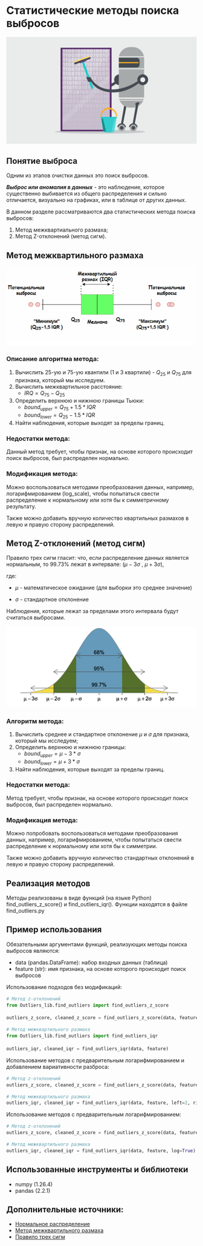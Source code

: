 # Статистические методы поиска выбросов
![](/Images/data_cleaning.png)

## Понятие выброса
Одним из этапов очистки данных это поиск выбросов.

***Выброс или аномалия в данных*** - это наблюдение, которое существенно выбивается из общего распределения и сильно отличается, визуально на графиках, или в таблице от других данных.

В данном разделе рассматриваются два статистических метода поиска выбросов:
1. Метод межквартиального размаха;
2. Метод Z-отклонений (метод сигм).

## Метод межквартильного размаха

![](/Images/boxplot.png)

### Описание алгоритма метода:
1. Вычислить 25-ую и 75-ую квантили (1 и 3 квартили) - $Q_{25}$ и $Q_{75}$ для признака, который мы исследуем.
2. Вычислить межквартильное расстояние:
    * $IRQ = Q_{75}-Q_{25}$
3. Определить верхнюю и нижнюю границы Тьюки:
    * $bound_{upper} = Q_{75} + 1.5*IQR$
    * $bound_{lower} = Q_{25} - 1.5*IQR$
4. Найти наблюдения, которые выходят за пределы границ.

### **Недостатки метода:**

Данный метод требует, чтобы признак, на основе которого происходит поиск выбросов, был распределен нормально.

### **Модификация метода:**

Можно воспользоваться методами преобразования данных, например, логарифмированием (log_scale), чтобы попытаться свести распределение к нормальному или хотя бы к симметричному результату.

Также можно добавить вручную количество квартильных размахов в левую и правую сторону распределений.

## Метод Z-отклонений (метод сигм)

Правило трех сигм гласит: что, если распределение данных является нормальным, то 99.73% лежат в интервале:
$(\mu-3 \sigma$ , $\mu+3 \sigma)$,

где:

* $\mu$ - математическое ожидание (для выборки это среднее значение)

* $\sigma$ - стандартное отклонение

Наблюдения, которые лежат за пределами этого интервала будут считаться выбросами.

![](/Images/sigma_method.png)

### **Алгоритм метода:**

1. Вычислить среднее и стандартное отклонение $\mu$ и $\sigma$ для признака, который мы исследуем;
2. Определить верхнюю и нижнюю границы:
    * $bound_{upper} = \mu - 3 * \sigma$
    * $bound_{lower} = \mu + 3 * \sigma$
3. Найти наблюдения, которые выходят за пределы границ.

### **Недостатки метода:**

Метод требует, чтобы признак, на основе которого происходит поиск выбросов, был распределен нормально.

### **Модификация метода:**

Можно попробовать воспользоваться методами преобразования данных, например, логарифмированием, чтобы попытаться свести распределение к нормальному или хотя бы к симметрии. 

Также можно добавить вручную количество стандартных отклонений в левую и правую сторону распределений.

## Реализация методов

Методы реализованы в виде функций (на языке Python) find_outliers_z_score() и find_outliers_iqr(). 
Функции находятся в файле find_outliers.py

## Пример использования

Обязательными аргументами функций, реализующих методы поиска выбросов являются:
* data (pandas.DataFrame): набор входных данных (таблица)
* feature (str): имя признака, на основе которого происходит поиск выбросов

Использование подходов без модификаций:
```python
# Метод z-отклонений
from Outliers_lib.find_outliers import find_outliers_z_score

outliers_z_score, cleaned_z_score = find_outliers_z_score(data, feature)
```

```python
# Метод межквартильного размаха
from Outliers_lib.find_outliers import find_outliers_iqr

outliers_iqr, cleaned_iqr = find_outliers_iqr(data, feature)
```

Использование методов с предварительным логарифмированием и добавлением вариативности разброса:

```python
# Метод z-отклонений
outliers_z_score, cleaned_z_score = find_outliers_z_score(data, feature, left=2, right=2, log=True)
```

```python
# Метод межквартильного размаха
outliers_iqr, cleaned_iqr = find_outliers_iqr(data, feature, left=2, right=2, log=True)
```

Использование методов с предварительным логарифмированием:

```python
# Метод z-отклонений
outliers_z_score, cleaned_z_score = find_outliers_z_score(data, feature, log=True)
```
```python
# Метод межквартильного размаха
outliers_iqr, cleaned_iqr = find_outliers_iqr(data, feature, log=True)
```

## Использованные инструменты и библиотеки
* numpy (1.26.4)
* pandas (2.2.1)

## Дополнительные источники:
* [Нормальное распределение](https://ru.wikipedia.org/wiki/Нормальное_распределение)
* [Метод межквартильного размаха](https://recture.ru/common/chto-takoe-pravilo-mezhkvartilnogo-razmaha/)
* [Правило трех сигм](https://wiki.loginom.ru/articles/3-sigma-rule.html)
